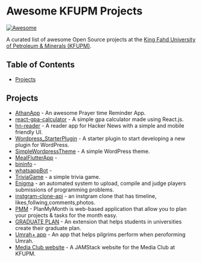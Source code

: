 # Awesome KFUPM Projects
[![Awesome](https://cdn.rawgit.com/sindresorhus/awesome/d7305f38d29fed78fa85652e3a63e154dd8e8829/media/badge.svg)](https://github.com/sindresorhus/awesome)

A curated list of awesome Open Source projects at the [King Fahd University of Petroleum & Minerals (KFUPM)](https://kfupm.edu.sa/).

## Table of Contents

* [Projects](#Projects)

## Projects

* [AthanApp](https://github.com/ipkalid/AthanApp) - An awesome Prayer time Reminder App.
* [react-gpa-calculator](https://github.com/mrbasel/react-gpa-calculator) - A simple gpa calculator made using React.js.
* [hn-reader](https://github.com/mrbasel/hn-reader) - A reader app for Hacker News with a simple and mobile friendly UI.
* [Wordpress_StarterPlugin](https://github.com/AbdulazizYas/Wordpress_StarterPlugin) - A starter plugin to start developing a new plugin for WordPress.
* [SimpleWordpressTheme](https://github.com/AbdulazizYas/SimpleWordpressTheme) - A simple WordPress theme.
* [MealFlutterApp](https://github.com/AbdulazizYas/MealFlutterApp) -
* [bininfo](https://github.com/soraxksa/bininfo) -
* [whatsappBot](https://github.com/soraxksa/whatsappBot) - 
* [TriviaGame](https://github.com/Modalessi/TriviaGame) - a simple trivia game.
* [Enigma](https://github.com/mohalobaidi/Enigma) - an automated system to upload, compile and judge players submissions of programming problems.
* [instgram-clone-api](https://github.com/ziyad00/instgram-clone-api) - an instgram clone that has timeline, likes,follwing,comments,photos.
* [PMM](https://github.com/0ss/PlanMyMonth) - PlanMyMonth is web-based application that allow you to plan your projects & tasks for the month easy.
* [GRADUATE PLAN](https://github.com/mohsowa/GRADUATEPLAN) - An extension that helps students in universities create their graduate plan.
* [Umrah+ app](https://github.com/TheAhmedSaeed/Umrah-Flutter) - An app that helps pilgrims perform when peroforming Umrah.
* [Media Club website](https://github.com/Mzaien/MediaClub/) - A JAMStack website for the Media Club at KFUPM.
